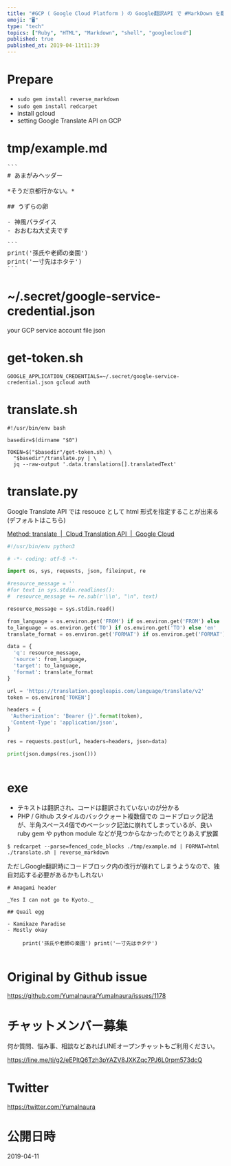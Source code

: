 ```yaml
---
title: "#GCP ( Google Cloud Platform ) の Google翻訳API で #MarkDown を翻訳するとスタイルが崩れ"
emoji: "🖥"
type: "tech"
topics: ["Ruby", "HTML", "Markdown", "shell", "googlecloud"]
published: true
published_at: 2019-04-11t11:39
---
```



# Prepare

- `sudo gem install reverse_markdown`
- `sudo gem install redcarpet`
- install gcloud
- setting Google Translate API on GCP

# tmp/example.md

<pre>
```
# あまがみヘッダー

*そうだ京都行かない。*

## うずらの卵

- 神風パラダイス
- おおむね大丈夫です

```
print('孫氏や老師の楽園')
print('一寸先はホタテ')
```
</pre>

# ~/.secret/google-service-credential.json

your GCP service account file json

# get-token.sh

```
GOOGLE_APPLICATION_CREDENTIALS=~/.secret/google-service-credential.json gcloud auth
```

# translate.sh

```
#!/usr/bin/env bash

basedir=$(dirname "$0")

TOKEN=$("$basedir"/get-token.sh) \
  "$basedir"/translate.py | \
  jq --raw-output '.data.translations[].translatedText'
```

# translate.py

Google Translate API では resouce として html 形式を指定することが出来る (デフォルトはこちら)

[Method: translate  |  Cloud Translation API  |  Google Cloud](https://cloud.google.com/translate/docs/reference/rest/v2/translate)

```py
#!/usr/bin/env python3

# -*- coding: utf-8 -*-

import os, sys, requests, json, fileinput, re

#resource_message = ''
#for text in sys.stdin.readlines():
#  resource_message += re.sub(r'\\n', "\n", text)

resource_message = sys.stdin.read()

from_language = os.environ.get('FROM') if os.environ.get('FROM') else 'ja'
to_language = os.environ.get('TO') if os.environ.get('TO') else 'en'
translate_format = os.environ.get('FORMAT') if os.environ.get('FORMAT') else 'text'

data = {
  'q': resource_message,
  'source': from_language,
  'target': to_language,
  'format': translate_format
}

url = 'https://translation.googleapis.com/language/translate/v2'
token = os.environ['TOKEN']

headers = {
 'Authorization': 'Bearer {}'.format(token),
 'Content-Type': 'application/json',
}

res = requests.post(url, headers=headers, json=data)

print(json.dumps(res.json()))
  

```

# exe

- テキストは翻訳され、コードは翻訳されていないのが分かる
- PHP / Github スタイルのバッククォート複数個での コードブロック記法が、半角スペース4個でのベーシック記法に崩れてしまっているが、良い ruby gem や python module などが見つからなかったのでとりあえず放置

```
$ redcarpet --parse=fenced_code_blocks ./tmp/example.md | FORMAT=html ./translate.sh | reverse_markdown
```

ただしGoogle翻訳時にコードブロック内の改行が崩れてしまうようなので、独自対応する必要があるかもしれない

```
# Amagami header 

_Yes I can not go to Kyoto._

## Quail egg 

- Kamikaze Paradise 
- Mostly okay 

     print('孫氏や老師の楽園') print('一寸先はホタテ') 


```

# Original by Github issue

https://github.com/YumaInaura/YumaInaura/issues/1178








<!-- Update From Qiita API -->

# チャットメンバー募集


何か質問、悩み事、相談などあればLINEオープンチャットもご利用ください。

https://line.me/ti/g2/eEPltQ6Tzh3pYAZV8JXKZqc7PJ6L0rpm573dcQ





# Twitter


https://twitter.com/YumaInaura


<!-- Update From Qiita API -->



# 公開日時

2019-04-11
